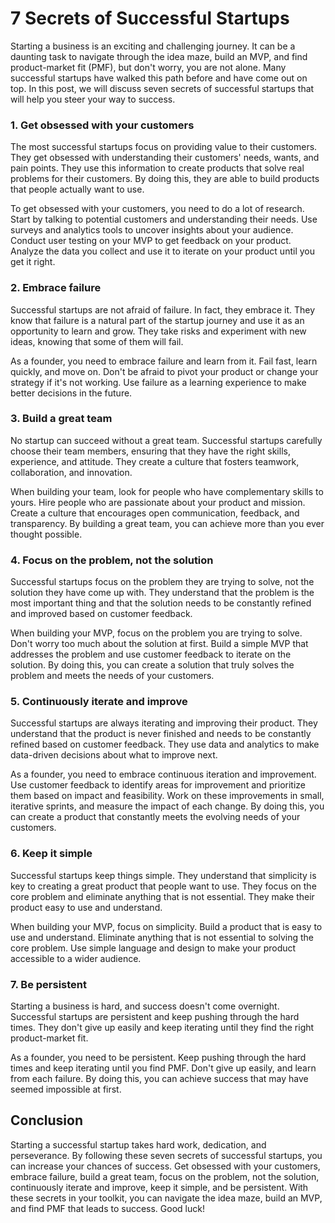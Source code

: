 # 7 Secrets of Successful Startups

Starting a business is an exciting and challenging journey. It can be a daunting task to navigate through the idea maze, build an MVP, and find product-market fit (PMF), but don't worry, you are not alone. Many successful startups have walked this path before and have come out on top. In this post, we will discuss seven secrets of successful startups that will help you steer your way to success.

### 1. Get obsessed with your customers

The most successful startups focus on providing value to their customers. They get obsessed with understanding their customers' needs, wants, and pain points. They use this information to create products that solve real problems for their customers. By doing this, they are able to build products that people actually want to use.

To get obsessed with your customers, you need to do a lot of research. Start by talking to potential customers and understanding their needs. Use surveys and analytics tools to uncover insights about your audience. Conduct user testing on your MVP to get feedback on your product. Analyze the data you collect and use it to iterate on your product until you get it right.

### 2. Embrace failure

Successful startups are not afraid of failure. In fact, they embrace it. They know that failure is a natural part of the startup journey and use it as an opportunity to learn and grow. They take risks and experiment with new ideas, knowing that some of them will fail.

As a founder, you need to embrace failure and learn from it. Fail fast, learn quickly, and move on. Don't be afraid to pivot your product or change your strategy if it's not working. Use failure as a learning experience to make better decisions in the future.

### 3. Build a great team

No startup can succeed without a great team. Successful startups carefully choose their team members, ensuring that they have the right skills, experience, and attitude. They create a culture that fosters teamwork, collaboration, and innovation.

When building your team, look for people who have complementary skills to yours. Hire people who are passionate about your product and mission. Create a culture that encourages open communication, feedback, and transparency. By building a great team, you can achieve more than you ever thought possible.

### 4. Focus on the problem, not the solution

Successful startups focus on the problem they are trying to solve, not the solution they have come up with. They understand that the problem is the most important thing and that the solution needs to be constantly refined and improved based on customer feedback.

When building your MVP, focus on the problem you are trying to solve. Don't worry too much about the solution at first. Build a simple MVP that addresses the problem and use customer feedback to iterate on the solution. By doing this, you can create a solution that truly solves the problem and meets the needs of your customers.

### 5. Continuously iterate and improve

Successful startups are always iterating and improving their product. They understand that the product is never finished and needs to be constantly refined based on customer feedback. They use data and analytics to make data-driven decisions about what to improve next.

As a founder, you need to embrace continuous iteration and improvement. Use customer feedback to identify areas for improvement and prioritize them based on impact and feasibility. Work on these improvements in small, iterative sprints, and measure the impact of each change. By doing this, you can create a product that constantly meets the evolving needs of your customers.

### 6. Keep it simple

Successful startups keep things simple. They understand that simplicity is key to creating a great product that people want to use. They focus on the core problem and eliminate anything that is not essential. They make their product easy to use and understand.

When building your MVP, focus on simplicity. Build a product that is easy to use and understand. Eliminate anything that is not essential to solving the core problem. Use simple language and design to make your product accessible to a wider audience.

### 7. Be persistent

Starting a business is hard, and success doesn't come overnight. Successful startups are persistent and keep pushing through the hard times. They don't give up easily and keep iterating until they find the right product-market fit.

As a founder, you need to be persistent. Keep pushing through the hard times and keep iterating until you find PMF. Don't give up easily, and learn from each failure. By doing this, you can achieve success that may have seemed impossible at first.

## Conclusion

Starting a successful startup takes hard work, dedication, and perseverance. By following these seven secrets of successful startups, you can increase your chances of success. Get obsessed with your customers, embrace failure, build a great team, focus on the problem, not the solution, continuously iterate and improve, keep it simple, and be persistent. With these secrets in your toolkit, you can navigate the idea maze, build an MVP, and find PMF that leads to success. Good luck!